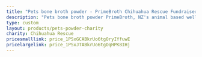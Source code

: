 ```yaml
---
title: "Pets bone broth powder - PrimeBroth Chihuahua Rescue Fundraiser"
description: "Pets bone broth powder PrimeBroth, NZ's animal based wellness drink for pets"
type: custom
layout: products/pets-powder-charity
charity: Chihuahua Rescue
pricesmalllink: price_1PSxGCABkrUo6tgOryIYfuwE
pricelargelink: price_1PSxJTABkrUo6tgOqHPK8IHj
---
```



